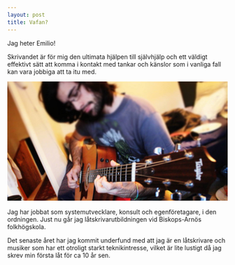```yaml
---
layout: post
title: Vafan?
---
```


<div class="container">
    <div class="span4">
        <p>
            Jag heter Emilio!
        </p>
        <p>
            Skrivandet är för mig den ultimata hjälpen till självhjälp och ett
            väldigt effektivt sätt att komma i kontakt med tankar och känslor
            som i vanliga fall kan vara jobbiga att ta itu med.
        </p>
    </div>
    <div class="span4">
        <img id="pic" src="/gfx/banner.jpeg" alt="Me." />
    </div>
</div>
<p>
    Jag har jobbat som systemutvecklare, konsult och egenföretagare, i
    den ordningen. Just nu går jag låtskrivarutbildningen vid
    Biskops-Arnös folkhögskola.
</p>
<p>
    Det senaste året har jag kommit underfund med att jag är en
    låtskrivare och musiker som har ett otroligt starkt
    teknikintresse, vilket är lite lustigt då jag skrev min första låt
    för ca 10 år sen.
</p>
